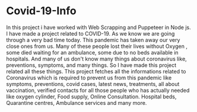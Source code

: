 # Covid-19-Info
In this project i have worked with Web Scrapping and Puppeteer in Node js. I have made a project related to COVID-19.
As we know we are going through a very bad time today. This pandemic has taken away our very close ones from us. Many of these people lost their lives without Oxygen , some died waiting for an ambulance, some due to no beds available in hospitals. And many of us don't know many things about coronavirus like, preventions, symptoms, and many things. So I have made this project related all these things.
This project fetches all the informations related to Coronavirus which is required to prevent us from this pandemic like symptoms, preventions, covid cases, latest news, treatments, all about vaccination, verified contacts for all those people who has actually needed like oxygen cylinder, Food supply, Online Consultation. Hospital beds, Quarantine centres, Ambulance services and many more.
